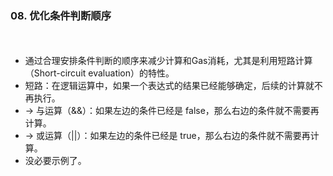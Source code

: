 ### 08. 优化条件判断顺序

　

- 通过合理安排条件判断的顺序来减少计算和Gas消耗，尤其是利用短路计算（Short-circuit evaluation）的特性。
- 短路：在逻辑运算中，如果一个表达式的结果已经能够确定，后续的计算就不再执行。
- -> 与运算（&&）：如果左边的条件已经是 false，那么右边的条件就不需要再计算。
- -> 或运算（||）：如果左边的条件已经是 true，那么右边的条件就不需要再计算。
- 没必要示例了。
